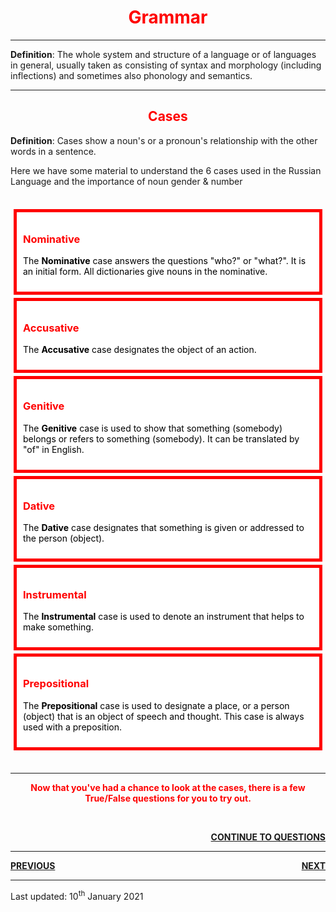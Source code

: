 <div class="container">
<h1 style="text-align:center; color:red;">Grammar</h1>
 <hr>
 <p> <b>Definition</b>: The whole system and structure of a language or of languages in general, usually taken as consisting of syntax and morphology (including inflections) and sometimes also phonology and semantics. </p>
<hr>
<h2 style="text-align:center; color:red;">Cases</h2>

 <p></p>
 <p> <b>Definition</b>: Cases show a noun's or a pronoun's relationship with the other words in a sentence. 
<p>Here we have some material to understand the 6 cases used in the Russian Language and the importance of noun gender & number</p>
<br>
<style>
.case {
  background-color: white;
  color: black;
  border: 5px solid red;
  margin: 5px;
  padding: 10px;
}
</style>
<body>

<div class="case">
<h3 style="color:red;">Nominative</h3>
<p>The <b>Nominative</b> case answers the questions "who?" or "what?". It is an initial form. All dictionaries give nouns in the nominative.</p>
</div> 

<div class="case">
<h3 style="color:red;">Accusative</h3>
<p>The <b>Accusative</b> case designates the object of an action.</p>
</div>

<div class="case">
<h3 style="color:red;">Genitive</h3>
<p>The <b>Genitive</b> case is used to show that something (somebody) belongs or refers to something (somebody). It can be translated by "of" in English.</p>
</div>

<div class="case">
<h3 style="color:red;">Dative</h3>
 <p>The <b>Dative</b> case designates that something is given or addressed to the person (object).</p>
</div>

<div class="case">
<h3 style="color:red;">Instrumental</h3>
<p>The <b>Instrumental</b> case is used to denote an instrument that helps to make something.</p>
</div>

<div class="case">
<h3 style="color:red;">Prepositional</h3>
<p>The <b>Prepositional</b> case is used to designate a place, or a person (object) that is an object of speech and thought. This case is always used with a preposition.</p>
</div>
<br>  
 <hr>
 <div class="container">
 <p style="text-align:center; color:red;"><b>Now that you've had a chance to look at the cases, there is a few True/False questions for you to try out.</b></p>
 <br>  
 <p> <a style="float:right;" href="https://jameslock98.github.io/SML5202-2020-Final-JamesLock/page8.html" class="btn2"> <b>CONTINUE TO QUESTIONS</b> </a> </p> 
 <br>
 <hr>
 <div class="container">
 <p> <a style="float:left;" href="https://jameslock98.github.io/SML5202-2020-Final-JamesLock/page2.html" class="btn2"> <b>PREVIOUS</b> </a> </p>
<p> <a style="float:right;" href="https://jameslock98.github.io/SML5202-2020-Final-JamesLock/page4.html" class="btn2"> <b>NEXT</b> </a> </p>
<div style="clear:both;"> </div>
 </div>
 <hr>  
  <p> Last updated: 10<sup>th</sup> January 2021 </p>
